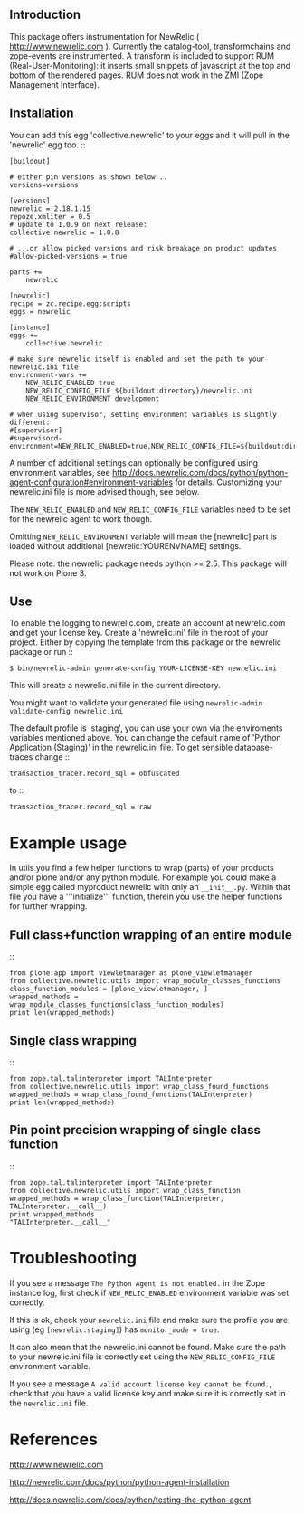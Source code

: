 Introduction
------------

This package offers instrumentation for NewRelic ( http://www.newrelic.com ). Currently the catalog-tool, transformchains and zope-events are instrumented. A transform is included to support RUM (Real-User-Monitoring): it inserts small snippets of javascript at the top and bottom of the rendered pages. RUM does not work in the ZMI (Zope Management Interface).

Installation
------------

You can add this egg 'collective.newrelic' to your eggs and it will pull in the 'newrelic' egg too.  ::

    [buildout]
    
    # either pin versions as shown below...  
    versions=versions
    
    [versions]
    newrelic = 2.18.1.15
    repoze.xmliter = 0.5
    # update to 1.0.9 on next release:
    collective.newrelic = 1.0.8 

    # ...or allow picked versions and risk breakage on product updates
    #allow-picked-versions = true
    
    parts +=
        newrelic    

    [newrelic]
    recipe = zc.recipe.egg:scripts
    eggs = newrelic
    
    [instance]
    eggs +=
        collective.newrelic
    
    # make sure newrelic itself is enabled and set the path to your newrelic.ini file
    environment-vars +=
        NEW_RELIC_ENABLED true
        NEW_RELIC_CONFIG_FILE ${buildout:directory}/newrelic.ini
        NEW_RELIC_ENVIRONMENT development
    
    # when using supervisor, setting environment variables is slightly different:
    #[supervisor]
    #supervisord-environment=NEW_RELIC_ENABLED=true,NEW_RELIC_CONFIG_FILE=${buildout:directory}/newrelic.ini,NEW_RELIC_ENVIRONMENT=development

A number of additional settings can optionally be configured using environment variables, see http://docs.newrelic.com/docs/python/python-agent-configuration#environment-variables for details.
Customizing your newrelic.ini file is more advised though, see below.

The ``NEW_RELIC_ENABLED`` and ``NEW_RELIC_CONFIG_FILE`` variables need to be set for the newrelic agent to work though. 

Omitting ``NEW_RELIC_ENVIRONMENT`` variable will mean the [newrelic] part is loaded without additional [newrelic:YOURENVNAME] settings.

Please note: the newrelic package needs python >= 2.5. This package will not work on Plone 3.

Use
---

To enable the logging to newrelic.com, create an account at newrelic.com and get your license key. Create a 'newrelic.ini' file in the root of your project. Either by copying the template from this package or the newrelic package or run ::

    $ bin/newrelic-admin generate-config YOUR-LICENSE-KEY newrelic.ini

This will create a newrelic.ini file in the current directory.

You might want to validate your generated file using ``newrelic-admin validate-config newrelic.ini``

The default profile is 'staging', you can use your own via the enviroments variables mentioned above. You can change the default name of 'Python Application (Staging)' in the newrelic.ini file. To get sensible database-traces change ::

    transaction_tracer.record_sql = obfuscated

to ::

    transaction_tracer.record_sql = raw
 

Example usage
=============
In utils you find a few helper functions to wrap (parts) of your products and/or plone and/or any python module.
For example you could make a simple egg called myproduct.newrelic with only an `__init__.py`.
Within that file you have a '''initialize''' function, therein you use the helper functions for further wrapping.

Full class+function wrapping of an entire module
------------------------------------------------
::

    from plone.app import viewletmanager as plone_viewletmanager
    from collective.newrelic.utils import wrap_module_classes_functions
    class_function_modules = [plone_viewletmanager, ]
    wrapped_methods = wrap_module_classes_functions(class_function_modules)
    print len(wrapped_methods)

Single class wrapping 
---------------------
:: 

    from zope.tal.talinterpreter import TALInterpreter
    from collective.newrelic.utils import wrap_class_found_functions
    wrapped_methods = wrap_class_found_functions(TALInterpreter)
    print len(wrapped_methods)

Pin point precision wrapping of single class function
-----------------------------------------------------
::

    from zope.tal.talinterpreter import TALInterpreter
    from collective.newrelic.utils import wrap_class_function
    wrapped_methods = wrap_class_function(TALInterpreter, TALInterpreter.__call__)
    print wrapped_methods
    "TALInterpreter.__call__"


Troubleshooting
===============

If you see a message ``The Python Agent is not enabled.`` in the Zope instance log, first check if ``NEW_RELIC_ENABLED`` environment variable was set correctly. 

If this is ok, check your ``newrelic.ini`` file and make sure the profile you are using (eg ``[newrelic:staging]``) has ``monitor_mode = true``.

It can also mean that the newrelic.ini cannot be found. Make sure the path to your newrelic.ini file is correctly set using the ``NEW_RELIC_CONFIG_FILE`` environment variable.  

If you see a message ``A valid account license key cannot be found.``, check that you have a valid license key and make sure it is correctly set in the ``newrelic.ini`` file.

References
==========

 http://www.newrelic.com

 http://newrelic.com/docs/python/python-agent-installation

 http://docs.newrelic.com/docs/python/testing-the-python-agent
